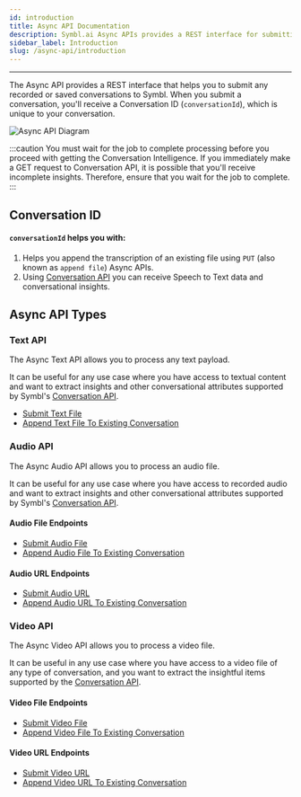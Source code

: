 ```yaml
---
id: introduction
title: Async API Documentation
description: Symbl.ai Async APIs provides a REST interface for submitting any recorded or saved conversations for transcription. Check out our Async APIs documentation to get started.
sidebar_label: Introduction
slug: /async-api/introduction
---
```


---

The Async API provides a REST interface that helps you to submit any recorded or saved conversations to Symbl. When you submit a conversation, you'll receive a Conversation ID (`conversationId`), which is unique to your conversation.

![Async API Diagram](/img/asyncDiagram.png)

:::caution
You must wait for the job to complete processing before you proceed with getting the Conversation Intelligence. If you immediately make a GET request to Conversation API, it is possible that you'll receive incomplete insights. Therefore, ensure that you wait for the job to complete.
:::

## Conversation ID

#### `conversationId` helps you with:

1. Helps you append the transcription of an existing file using `PUT` (also known as `append file`)  Async APIs.  
2. Using [Conversation API](/docs/conversation-api/introduction) you can receive Speech to Text data and conversational insights.



## Async API Types


### Text API

The Async Text API allows you to process any text payload.

It can be useful for any use case where you have access to textual content and want to extract insights and other conversational attributes supported by Symbl's [Conversation API](/docs/conversation-api/introduction).

* [Submit Text File](/docs/async-api/overview/text/post-text)
* [Append Text File To Existing Conversation](/docs/async-api/overview/text/put-text)


### Audio API

The Async Audio API allows you to process an audio file.

It can be useful for any use case where you have access to recorded audio and want to extract insights and other conversational attributes supported by Symbl's [Conversation API](/docs/conversation-api/introduction).

#### Audio File Endpoints

* [Submit Audio File](/docs/async-api/overview/audio/post-audio)
* [Append Audio File To Existing Conversation](/docs/async-api/overview/audio/post-audio)

#### Audio URL Endpoints

* [Submit Audio URL](/docs/async-api/overview/audio/post-audio-url)
* [Append Audio URL To Existing Conversation](/docs/async-api/overview/audio/put-audio-url)

### Video API

The Async Video API allows you to process a video file.

It can be useful in any use case where you have access to a video file of any type of conversation, and you want to extract the insightful items supported by the [Conversation API](/docs/conversation-api/introduction).

#### Video File Endpoints

* [Submit Video File](/docs/async-api/overview/video/post-video)
* [Append Video File To Existing Conversation](/docs/async-api/overview/video/post-video)

#### Video URL Endpoints

* [Submit Video URL](/docs/async-api/overview/video/post-video-url)
* [Append Video URL To Existing Conversation](/docs/async-api/overview/video/put-video-url)
